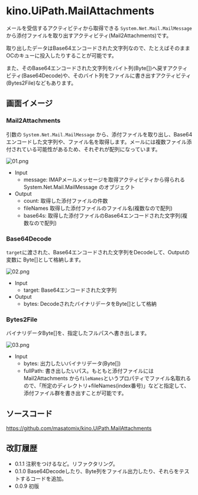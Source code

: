 # kino.UiPath.MailAttachments

メールを受信するアクティビティから取得できる ``System.Net.Mail.MailMessage`` から添付ファイルを取り出すアクティビティ(Mail2Attachments)です。

取り出したデータはBase64エンコードされた文字列なので、たとえばそのままOCのキューに投入したりすることが可能です。

また、そのBase64エンコードされた文字列をバイト列(Byte[])へ戻すアクティビティ(Base64Decode)や、そのバイト列をファイルに書き出すアクティビティ(Bytes2File)などもあります。


## 画面イメージ

### Mail2Attachments

引数の ``System.Net.Mail.MailMessage`` から、添付ファイルを取り出し、Base64エンコードした文字列や、ファイル名を取得します。メールには複数ファイル添付されている可能性があるため、それぞれが配列になっています。

![01.png](https://qiita-image-store.s3.ap-northeast-1.amazonaws.com/0/73777/311813b7-f343-926c-ef18-e7ad66ee1486.png)

- Input
    - message: IMAPメールメッセージを取得アクティビティから得られる System.Net.Mail.MailMessage のオブジェクト
- Output
    - count: 取得した添付ファイルの件数
    - fileNames 取得した添付ファイルのファイル名(複数なので配列)
    - base64s: 取得した添付ファイルのBase64エンコードされた文字列(複数なので配列)


### Base64Decode

``target``に渡された、Base64エンコードされた文字列をDecodeして、Outputの変数に Byte[]として格納します。

![02.png](https://qiita-image-store.s3.ap-northeast-1.amazonaws.com/0/73777/1cc4d836-3ce9-7683-9047-7f30dd39e225.png)


- Input
    - target: Base64エンコードされた文字列
- Output
    - bytes: DecodeされたバイナリデータをByte[]として格納


### Bytes2File

バイナリデータByte[]を、指定したフルパスへ書き出します。

![03.png](https://qiita-image-store.s3.ap-northeast-1.amazonaws.com/0/73777/3acfeb84-f81a-c94f-a8a3-ca1324d80adf.png)

- Input
    - bytes: 出力したいバイナリデータ(Byte[])
    - fullPath: 書き出したいパス。もともと添付ファイルには Mail2Attachments から``fileNames``というプロパティでファイル名取れるので、「所定のディレクトリ+fileNames(index番号)」などと指定して、添付ファイル群を書き出すことが可能です。


## ソースコード

https://github.com/masatomix/kino.UiPath.MailAttachments
    

## 改訂履歴

- 0.1.1 注釈をつけるなど。リファクタリング。
- 0.1.0 Base64Decodeしたり、Byte列をファイル出力したり、それらをテストするコードを追加。
- 0.0.9 初版
